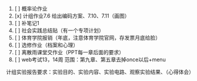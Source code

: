 1. [ ] 概率论作业
2. [x] 计组作业7.6 给出编码方案、7.10、7.11（画图）
3. [ ] 补笔记1
4. [ ] 社会实践总结贴（有一个专项计划）
5. [ ] 体育学院报销（年底，注意体育学院官网，存发票月底给脸）
6. [ ] 选修作业（档案和心理）
7. [ ] 离散雨课堂交作业（PPT每一章后面的要求）
8. [ ] web考试13，14周 范围：第九章、第五章去掉once以后+menu


计组实验报告要求：实验目的、实验内容、实验电路、观察实验结果、（心得体会）
